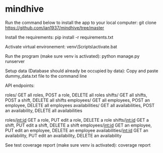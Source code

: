# mindhive


Run the command below to install the app to your local computer:
	git clone https://github.com/ian1937/mindhive/tree/master
	
Install the requirements:
	pip install -r requirements.txt
	
Activate virtual environement:
	venv\Scripts\activate.bat
	
Run the program (make sure venv is activated):
	python manage.py runserver
	
Setup data (Database should already be occupied by data):
	Copy and paste dummy_data.txt file to the command line
	
API endpoints:
							
roles/ GET all roles, POST a role, DELETE all roles
shifts/ GET all shifts, POST a shift, DELETE all shifts
employees/ GET all employees, POST an employee, DELETE all employees
availabilities/ GET all availabilities, POST an availability, DELETE all availabilities

roles/<int:id> GET a role, PUT edit a role, DELETE a role
shifts/<int:id> GET a shift, PUT edit a shift, DELETE a shift
employees/<int:id> GET an employee, PUT edit an employee, DELETE an employee
availabilities/<int:id> GET an availability, PUT edit an availability, DELETE an availability

See test coverage report (make sure venv is activated):
	coverage report
